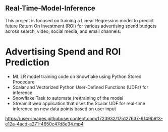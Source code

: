 ## Real-Time-Model-Inference

This project is focused on training a Linear Regression model to predict future Return On Investment (ROI) for various advertising spend budgets across search, video, social media, and email channels. 
# Advertising Spend and ROI Prediction

* ML LR model training code on Snowflake using Python Stored Procedure
* Scalar and Vectorized Python User-Defined Functions (UDFs) for inference
* Snowflake Task to automate (re)training of the model
* Streamlit web application that uses the Scalar UDF for real-time inference on new data points based on user input

https://user-images.githubusercontent.com/1723932/175127637-9149b9f3-e12a-4acd-a271-4650c47d8e34.mp4


